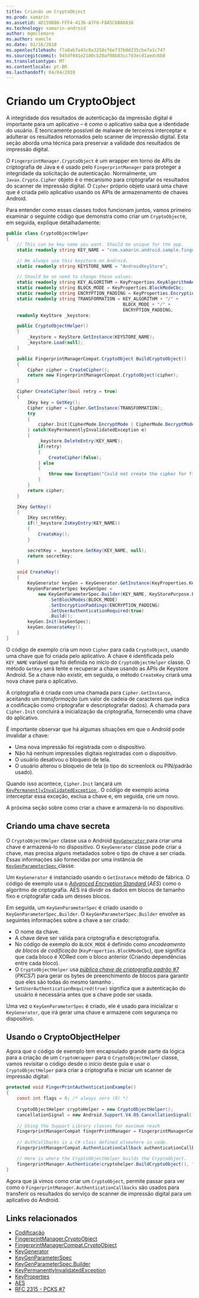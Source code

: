 ```yaml
---
title: Criando um CryptoObject
ms.prod: xamarin
ms.assetid: 4D159B80-FFF4-4136-A7F0-F8A5C6B86838
ms.technology: xamarin-android
author: mgmclemore
ms.author: mamcle
ms.date: 02/16/2018
ms.openlocfilehash: f7a8ab7a43c0a3258cf6e737b0d235cbe7a1c747
ms.sourcegitcommit: 945df041e2180cb20af08b83cc703ecd1aedc6b0
ms.translationtype: MT
ms.contentlocale: pt-BR
ms.lasthandoff: 04/04/2018
---
```

# <a name="creating-a-cryptoobject"></a>Criando um CryptoObject

A integridade dos resultados de autenticação da impressão digital é importante para um aplicativo &ndash; é como o aplicativo saiba que a identidade do usuário. É teoricamente possível de malware de terceiros interceptar e adulterar os resultados retornados pelo scanner de impressão digital. Esta seção aborda uma técnica para preservar a validade dos resultados de impressão digital. 

O `FingerprintManager.CryptoObject` é um wrapper em torno de APIs de criptografia de Java e é usado pelo `FingerprintManager` para proteger a integridade da solicitação de autenticação. Normalmente, um `Javax.Crypto.Cipher` objeto é o mecanismo para criptografar os resultados do scanner de impressão digital. O `Cipher` próprio objeto usará uma chave que é criada pelo aplicativo usando os APIs de armazenamento de chaves Android.

Para entender como essas classes todos funcionam juntos, vamos primeiro examinar o seguinte código que demonstra como criar um `CryptoObject`e, em seguida, explique detalhadamente:

```csharp
public class CryptoObjectHelper
{
    // This can be key name you want. Should be unique for the app.
    static readonly string KEY_NAME = "com.xamarin.android.sample.fingerprint_authentication_key";

    // We always use this keystore on Android.
    static readonly string KEYSTORE_NAME = "AndroidKeyStore";

    // Should be no need to change these values.
    static readonly string KEY_ALGORITHM = KeyProperties.KeyAlgorithmAes;
    static readonly string BLOCK_MODE = KeyProperties.BlockModeCbc;
    static readonly string ENCRYPTION_PADDING = KeyProperties.EncryptionPaddingPkcs7;
    static readonly string TRANSFORMATION = KEY_ALGORITHM + "/" +
                                            BLOCK_MODE + "/" +
                                            ENCRYPTION_PADDING;
    readonly KeyStore _keystore;

    public CryptoObjectHelper()
    {
        _keystore = KeyStore.GetInstance(KEYSTORE_NAME);
        _keystore.Load(null);
    }

    public FingerprintManagerCompat.CryptoObject BuildCryptoObject()
    {
        Cipher cipher = CreateCipher();
        return new FingerprintManagerCompat.CryptoObject(cipher);
    }

    Cipher CreateCipher(bool retry = true)
    {
        IKey key = GetKey();
        Cipher cipher = Cipher.GetInstance(TRANSFORMATION);
        try
        {
            cipher.Init(CipherMode.EncryptMode | CipherMode.DecryptMode, key);
        } catch(KeyPermanentlyInvalidatedException e)
        {
            _keystore.DeleteEntry(KEY_NAME);
            if(retry)
            {
                CreateCipher(false);
            } else
            {
                throw new Exception("Could not create the cipher for fingerprint authentication.", e);
            }
        }
        return cipher;
    }

    IKey GetKey()
    {
        IKey secretKey;
        if(!_keystore.IsKeyEntry(KEY_NAME))
        {
            CreateKey();
        }

        secretKey = _keystore.GetKey(KEY_NAME, null);
        return secretKey;
    }

    void CreateKey()
    {
        KeyGenerator keyGen = KeyGenerator.GetInstance(KeyProperties.KeyAlgorithmAes, KEYSTORE_NAME);
        KeyGenParameterSpec keyGenSpec =
            new KeyGenParameterSpec.Builder(KEY_NAME, KeyStorePurpose.Encrypt | KeyStorePurpose.Decrypt)
                .SetBlockModes(BLOCK_MODE)
                .SetEncryptionPaddings(ENCRYPTION_PADDING)
                .SetUserAuthenticationRequired(true)
                .Build();
        keyGen.Init(keyGenSpec);
        keyGen.GenerateKey();
    }
}
```

O código de exemplo cria um novo `Cipher` para cada `CryptoObject`, usando uma chave que foi criada pelo aplicativo. A chave é identificada pelo `KEY_NAME` variável que foi definida no início do `CryptoObjectHelper` classe. O método `GetKey` será tente e recuperar a chave usando as APIs de Keystore Android. Se a chave não existir, em seguida, o método `CreateKey` criará uma nova chave para o aplicativo.

A criptografia é criada com uma chamada para `Cipher.GetInstance`, aceitando um _transformação_ (um valor de cadeia de caracteres que indica a codificação como criptografar e descriptografar dados). A chamada para `Cipher.Init` concluirá a inicialização da criptografia, fornecendo uma chave do aplicativo. 

É importante observar que há algumas situações em que o Android pode invalidar a chave: 

* Uma nova impressão foi registrada com o dispositivo.
* Não há nenhum impressões digitais registradas com o dispositivo.
* O usuário desativou o bloqueio de tela.
* O usuário alterou o bloqueio de tela (o tipo do screenlock ou PIN/padrão usado).

Quando isso acontece, `Cipher.Init` lançará um [ `KeyPermanentlyInvalidatedException` ](http://developer.android.com/reference/android/security/keystore/KeyPermanentlyInvalidatedException.html). O código de exemplo acima interceptar essa exceção, exclua a chave e, em seguida, crie um novo.

A próxima seção sobre como criar a chave e armazená-lo no dispositivo.

## <a name="creating-a-secret-key"></a>Criando uma chave secreta

O `CryptoObjectHelper` classe usa o Android [ `KeyGenerator` ](https://developer.xamarin.com/api/type/Javax.Crypto.KeyGenerator/) para criar uma chave e armazená-lo no dispositivo. O `KeyGenerator` classe pode criar a chave, mas precisa alguns metadados sobre o tipo de chave a ser criada. Essas informações são fornecidas por uma instância de [ `KeyGenParameterSpec` ](http://developer.android.com/reference/android/security/keystore/KeyGenParameterSpec.html) classe. 

Um `KeyGenerator` é instanciado usando o `GetInstance` método de fábrica. O código de exemplo usa o [ _Advanced Encryption Standard_ ](https://en.wikipedia.org/wiki/Advanced_Encryption_Standard) (_AES_) como o algoritmo de criptografia. AES irá dividir os dados em blocos de tamanho fixo e criptografar cada um desses blocos.

Em seguida, um `KeyGenParameterSpec` é criado usando o `KeyGenParameterSpec.Builder`. O `KeyGenParameterSpec.Builder` envolve as seguintes informações sobre a chave a ser criado:

* O nome da chave.
* A chave deve ser válida para criptografia e descriptografia.
* No código de exemplo do `BLOCK_MODE` é definido como _encadeamento de blocos de codificação_ (`KeyProperties.BlockModeCbc`), que significa que cada bloco é XORed com o bloco anterior (Criando dependências entre cada bloco). 
* O `CryptoObjectHelper` usa [ _pública chave de criptografia padrão #7_ ](https://tools.ietf.org/html/rfc2315) (_PKCS7_) para gerar os bytes de preenchimento de blocos para garantir que eles são todas do mesmo tamanho .
* `SetUserAuthenticationRequired(true)` significa que a autenticação do usuário é necessária antes que a chave pode ser usada.

Uma vez o `KeyGenParameterSpec` é criado, ele é usado para inicializar o `KeyGenerator`, que irá gerar uma chave e armazene com segurança no dispositivo. 

## <a name="using-the-cryptoobjecthelper"></a>Usando o CryptoObjectHelper

Agora que o código de exemplo tem encapsulado grande parte da lógica para a criação de um `CryptoWrapper` para o `CryptoObjectHelper` classe, vamos revisitar o código desde o início deste guia e usar o `CryptoObjectHelper` para criar a criptografia e iniciar um scanner de impressão digital: 

```csharp
protected void FingerPrintAuthenticationExample()
{
    const int flags = 0; /* always zero (0) */
    
    CryptoObjectHelper cryptoHelper = new CryptoObjectHelper();
    cancellationSignal = new Android.Support.V4.OS.CancellationSignal();
    
    // Using the Support Library classes for maximum reach
    FingerprintManagerCompat fingerPrintManager = FingerprintManagerCompat.From(this);
    
    // AuthCallbacks is a C# class defined elsewhere in code.
    FingerprintManagerCompat.AuthenticationCallback authenticationCallback = new MyAuthCallbackSample(this);

    // Here is where the CryptoObjectHelper builds the CryptoObject. 
    fingerprintManager.Authenticate(cryptohelper.BuildCryptoObject(), flags, cancellationSignal, authenticationCallback, null);
}
```

Agora que já vimos como criar um `CryptoObject`, permite passar para ver como o `FingerprintManager.AuthenticationCallbacks` são usados para transferir os resultados do serviço de scanner de impressão digital para um aplicativo do Android.



## <a name="related-links"></a>Links relacionados

- [Codificação](https://developer.xamarin.com/api/type/Javax.Crypto.Cipher/)
- [FingerprintManager.CryptoObject](http://developer.android.com/reference/android/hardware/fingerprint/FingerprintManager.CryptoObject.html)
- [FingerprintManagerCompat.CryptoObject](http://developer.android.com/reference/android/support/v4/hardware/fingerprint/FingerprintManagerCompat.CryptoObject.html)
- [KeyGenerator](https://developer.xamarin.com/api/type/Javax.Crypto.KeyGenerator/)
- [KeyGenParameterSpec](http://developer.android.com/reference/android/security/keystore/KeyGenParameterSpec.html)
- [KeyGenParameterSpec.Builder](http://developer.android.com/reference/android/security/keystore/KeyGenParameterSpec.Builder.html)
- [KeyPermanentlyInvalidatedException](http://developer.android.com/reference/android/security/keystore/KeyPermanentlyInvalidatedException.html)
- [KeyProperties](http://developer.android.com/reference/android/security/keystore/KeyProperties.html)
- [AES](https://en.wikipedia.org/wiki/Advanced_Encryption_Standard)
- [RFC 2315 - PCKS #7](https://tools.ietf.org/html/rfc2315)
